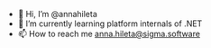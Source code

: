 - 👋 Hi, I’m @annahileta
- 🌱 I’m currently learning platform internals of .NET
- 📫 How to reach me anna.hileta@sigma.software

<!---
annahileta/annahileta is a ✨ special ✨ repository because its `README.md` (this file) appears on your GitHub profile.
You can click the Preview link to take a look at your changes.
--->
